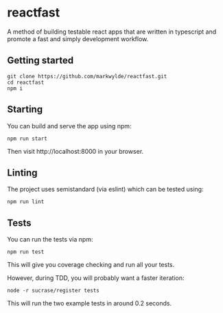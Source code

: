 # reactfast
A method of building testable react apps that are written in typescript and promote a fast and simply development workflow.

## Getting started
```
git clone https://github.com/markwylde/reactfast.git
cd reactfast
npm i
```

## Starting
You can build and serve the app using npm:

```
npm run start
```

Then visit http://localhost:8000 in your browser.

## Linting
The project uses semistandard (via eslint) which can be tested using:

```
npm run lint
```

## Tests
You can run the tests via npm:

```
npm run test
```

This will give you coverage checking and run all your tests.

However, during TDD, you will probably want a faster iteration:

```
node -r sucrase/register tests
```

This will run the two example tests in around 0.2 seconds.
